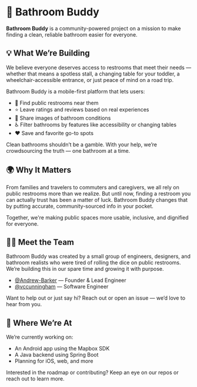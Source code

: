 # 🚻 Bathroom Buddy

**Bathroom Buddy** is a community-powered project on a mission to make finding a clean, reliable bathroom easier for everyone.

## 💡 What We’re Building

We believe everyone deserves access to restrooms that meet their needs — whether that means a spotless stall, a changing table for your toddler, a wheelchair-accessible entrance, or just peace of mind on a road trip.

Bathroom Buddy is a mobile-first platform that lets users:

- 🧼 Find public restrooms near them
- ⭐ Leave ratings and reviews based on real experiences
- 📸 Share images of bathroom conditions
- ♿ Filter bathrooms by features like accessibility or changing tables
- ❤️ Save and favorite go-to spots

Clean bathrooms shouldn’t be a gamble. With your help, we’re crowdsourcing the truth — one bathroom at a time.

## 🌍 Why It Matters

From families and travelers to commuters and caregivers, we all rely on public restrooms more than we realize. But until now, finding a restroom you can actually trust has been a matter of luck. Bathroom Buddy changes that by putting accurate, community-sourced info in your pocket.

Together, we're making public spaces more usable, inclusive, and dignified for everyone.

## 🙋‍♀️ Meet the Team

Bathroom Buddy was created by a small group of engineers, designers, and bathroom realists who were tired of rolling the dice on public restrooms. We’re building this in our spare time and growing it with purpose.

- [@Andrew-Barker](https://github.com/Andrew-Barker) — Founder & Lead Engineer  
- [@vccunningham](https://github.com/vccunningham) — Software Engineer  

Want to help out or just say hi? Reach out or open an issue — we’d love to hear from you.

## 🚧 Where We’re At

We’re currently working on:
- An Android app using the Mapbox SDK
- A Java backend using Spring Boot
- Planning for iOS, web, and more

Interested in the roadmap or contributing? Keep an eye on our repos or reach out to learn more.
